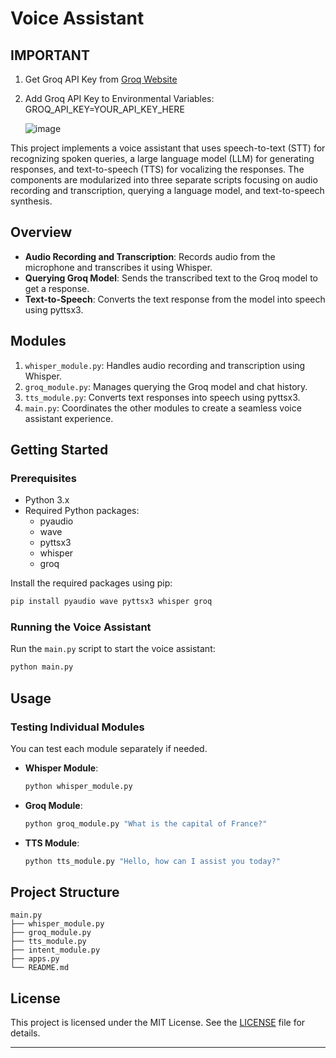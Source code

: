
# Voice Assistant

## IMPORTANT 
1) Get Groq API Key from [Groq Website](https://console.groq.com/keys)
2) Add Groq API Key to Environmental Variables: GROQ_API_KEY=YOUR_API_KEY_HERE
 
   ![image](https://github.com/Ron-Caster/Yosist/assets/56224323/7c56d271-a4c7-4a85-9d34-5056b2690433)


This project implements a voice assistant that uses speech-to-text (STT) for recognizing spoken queries, a large language model (LLM) for generating responses, and text-to-speech (TTS) for vocalizing the responses. The components are modularized into three separate scripts focusing on audio recording and transcription, querying a language model, and text-to-speech synthesis.

## Overview

- **Audio Recording and Transcription**: Records audio from the microphone and transcribes it using Whisper.
- **Querying Groq Model**: Sends the transcribed text to the Groq model to get a response.
- **Text-to-Speech**: Converts the text response from the model into speech using pyttsx3.

## Modules

1. `whisper_module.py`: Handles audio recording and transcription using Whisper.
2. `groq_module.py`: Manages querying the Groq model and chat history.
3. `tts_module.py`: Converts text responses into speech using pyttsx3.
4. `main.py`: Coordinates the other modules to create a seamless voice assistant experience.

## Getting Started

### Prerequisites

- Python 3.x
- Required Python packages:
  - pyaudio
  - wave
  - pyttsx3
  - whisper
  - groq

Install the required packages using pip:
```sh
pip install pyaudio wave pyttsx3 whisper groq
```

### Running the Voice Assistant

Run the `main.py` script to start the voice assistant:
```sh
python main.py
```

## Usage

### Testing Individual Modules

You can test each module separately if needed.

- **Whisper Module**:
  ```sh
  python whisper_module.py
  ```
  
- **Groq Module**:
  ```sh
  python groq_module.py "What is the capital of France?"
  ```
  
- **TTS Module**:
  ```sh
  python tts_module.py "Hello, how can I assist you today?"
  ```

## Project Structure

```
main.py
├── whisper_module.py
├── groq_module.py
├── tts_module.py
├── intent_module.py
├── apps.py
└── README.md
```

## License

This project is licensed under the MIT License. See the [LICENSE](LICENSE) file for details.

---
